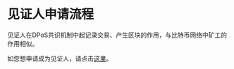 # 见证人申请流程

见证人在DPoS共识机制中起记录交易、产生区块的作用，与比特币网络中矿工的作用相似。

如您想申请成为见证人，请点击[这里](https://github.com/dbxhain/dbx-core/wiki/how_to_become_an_active_witness)。



